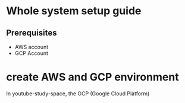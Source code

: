 # Whole system setup guide

## Prerequisites
- AWS account
- GCP Account

# create AWS and GCP environment
In youtube-study-space, the GCP (Google Cloud Platform) 

